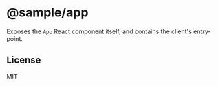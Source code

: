 # @sample/app

Exposes the `App` React component itself, and contains the client's entry-point.

## License

MIT
